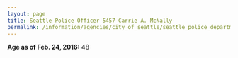 ```yaml
---
layout: page
title: Seattle Police Officer 5457 Carrie A. McNally
permalink: /information/agencies/city_of_seattle/seattle_police_department/copbook/5457/
---
```


**Age as of Feb. 24, 2016:** 48

